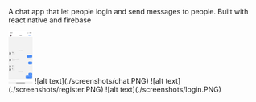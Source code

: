A chat app that let people login and send messages to people. Built with react native and firebase

<img src="./screenshots/chat.PNG" width="48">
![alt text](./screenshots/chat.PNG)
![alt text](./screenshots/register.PNG)
![alt text](./screenshots/login.PNG)
